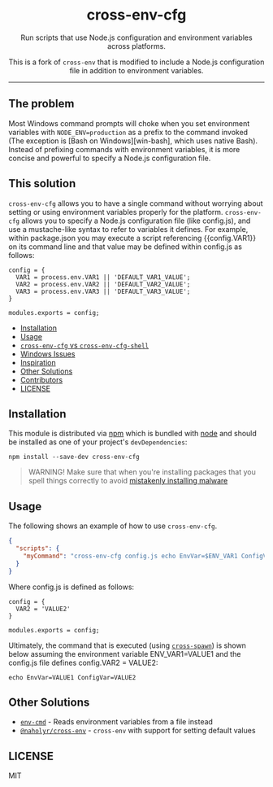 <div align="center">
<h1>cross-env-cfg</h1>

Run scripts that use Node.js configuration and environment variables across platforms.

This is a fork of `cross-env` that is modified to include a Node.js configuration file in addition to environment variables.

</div>

<hr />

## The problem

Most Windows command prompts will choke when you set environment variables with
`NODE_ENV=production` as a prefix to the command invoked (The exception is [Bash on Windows][win-bash],
which uses native Bash). Instead of prefixing commands with environment variables, it is more concise and powerful to specify a Node.js configuration file.

## This solution

`cross-env-cfg` allows you to have a single command without worrying about
setting or using environment variables properly for the platform. `cross-env-cfg` allows you to specify a Node.js configuration file (like config.js), and use a mustache-like syntax to refer to variables it defines. For example, within package.json you may execute a script referencing {{config.VAR1}} on its command line and that value may be defined within config.js as follows:

```
config = {
  VAR1 = process.env.VAR1 || 'DEFAULT_VAR1_VALUE';
  VAR2 = process.env.VAR2 || 'DEFAULT_VAR2_VALUE';
  VAR3 = process.env.VAR3 || 'DEFAULT_VAR3_VALUE';
}

modules.exports = config;
```

<!-- START doctoc generated TOC please keep comment here to allow auto update -->
<!-- DON'T EDIT THIS SECTION, INSTEAD RE-RUN doctoc TO UPDATE -->

- [Installation](#installation)
- [Usage](#usage)
- [`cross-env-cfg` vs `cross-env-cfg-shell`](#cross-env-cfg-vs-cross-env-cfg-shell)
- [Windows Issues](#windows-issues)
- [Inspiration](#inspiration)
- [Other Solutions](#other-solutions)
- [Contributors](#contributors)
- [LICENSE](#license)

<!-- END doctoc generated TOC please keep comment here to allow auto update -->

## Installation

This module is distributed via [npm][npm] which is bundled with [node][node] and
should be installed as one of your project's `devDependencies`:

```
npm install --save-dev cross-env-cfg
```

> WARNING! Make sure that when you're installing packages that you spell things
> correctly to avoid [mistakenly installing malware][malware]

## Usage

The following shows an example of how to use `cross-env-cfg`. 

```json
{
  "scripts": {
    "myCommand": "cross-env-cfg config.js echo EnvVar=$ENV_VAR1 ConfigVar={{config.VAR1}}"
  }
}
```

Where config.js is defined as follows:

```
config = {
  VAR2 = 'VALUE2'
}

modules.exports = config;
```

Ultimately, the command that is executed (using [`cross-spawn`][cross-spawn])
is shown below assuming the environment variable ENV_VAR1=VALUE1 and the config.js file defines config.VAR2 = VALUE2:

```
echo EnvVar=VALUE1 ConfigVar=VALUE2
```

## Other Solutions

- [`env-cmd`](https://github.com/toddbluhm/env-cmd) - Reads environment
  variables from a file instead
- [`@naholyr/cross-env`](https://www.npmjs.com/package/@naholyr/cross-env) -
  `cross-env` with support for setting default values

## LICENSE

MIT

[npm]: https://www.npmjs.com/
[node]: https://nodejs.org
[cross-spawn]: https://www.npmjs.com/package/cross-spawn
[malware]:
  http://blog.npmjs.org/post/163723642530/crossenv-malware-on-the-npm-registry
